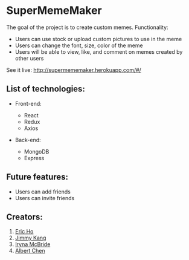 # SuperMemeMaker

The goal of the project is to create custom memes. Functionality:

* Users can use stock or upload custom pictures to use in the meme
* Users can change the font, size, color of the meme
* Users will be able to view, like, and comment on memes created by other users

See it live: http://supermememaker.herokuapp.com/#/

## List of technologies:

* Front-end:
  - React
  - Redux
  - Axios

* Back-end:
  - MongoDB
  - Express


## Future features:

* Users can add friends
* Users can invite friends

## Creators:

1. [Eric Ho](https://github.com/Trombed)
2. [Jimmy Kang](https://github.com/byfebeef)
3. [Iryna McBride](https://github.com/irynamcb)
4. [Albert Chen](https://github.com/albertchen1)
